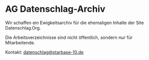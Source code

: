 # AG Datenschlag-Archiv

Wir schaffen ein Ewigkeitsarchiv für die ehemaligen Inhalte der Site Datenschlag.Org.

Die Arbeitsverzeichnisse sind nicht öffentlich, sondern nur für Mitarbeitende.

Kontakt: [datenschlag@starbase-10.de](mailto:datenschlag@starbase-10.de)